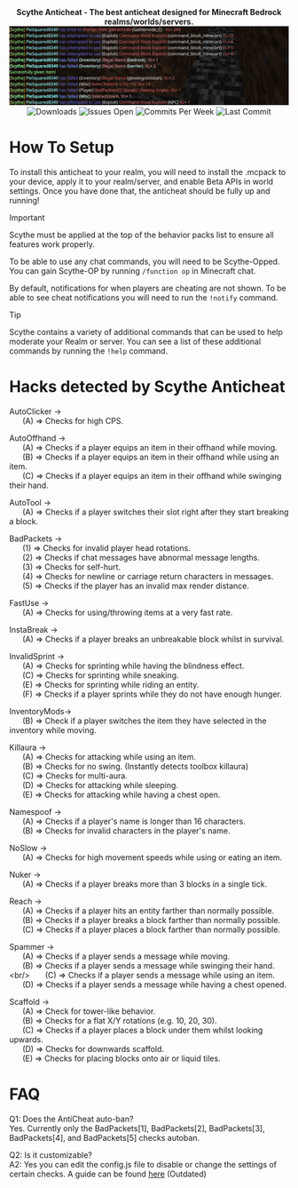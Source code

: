<div align="center">
  <b>Scythe Anticheat - The best anticheat designed for Minecraft Bedrock realms/worlds/servers.</b>

  <img src="https://raw.githubusercontent.com/MrDiamond64/image-assets/main/scythe%20pog%20anticheat.png" width="600" alt="Scythe Anticheat"/>
</div>
<div align="center">
  <img src="https://img.shields.io/github/downloads/Scythe-Anticheat/Scythe-AntiCheat/total?style=for-the-badge" alt="Downloads"/>
  <img src="https://img.shields.io/github/issues/Scythe-Anticheat/Scythe-AntiCheat?label=ISSUES%20OPEN&style=for-the-badge" alt="Issues Open"/>
  <img src="https://img.shields.io/github/commit-activity/m/Scythe-Anticheat/Scythe-AntiCheat?style=for-the-badge" alt="Commits Per Week"/>
  <img src="https://img.shields.io/github/last-commit/Scythe-Anticheat/Scythe-AntiCheat?style=for-the-badge" alt="Last Commit"/>
</div>

# How To Setup
To install this anticheat to your realm, you will need to install the .mcpack to your device, apply it to your realm/server, and enable Beta APIs in world settings. Once you have done that, the anticheat should be fully up and running!

> [!IMPORTANT]
> Scythe must be applied at the top of the behavior packs list to ensure all features work properly.

To be able to use any chat commands, you will need to be Scythe-Opped. You can gain Scythe-OP by running `/function op` in Minecraft chat.

By default, notifications for when players are cheating are not shown. To be able to see cheat notifications you will need to run the `!notify` command.

> [!TIP]
> Scythe contains a variety of additional commands that can be used to help moderate your Realm or server. You can see a list of these additional commands by running the `!help` command.

# Hacks detected by Scythe Anticheat
  AutoClicker -><br/>
&nbsp;&nbsp;&nbsp;&nbsp;&nbsp;&nbsp;(A) => Checks for high CPS.<br/>

  AutoOffhand -><br/>
&nbsp;&nbsp;&nbsp;&nbsp;&nbsp;&nbsp;(A) => Checks if a player equips an item in their offhand while moving.<br/>
&nbsp;&nbsp;&nbsp;&nbsp;&nbsp;&nbsp;(B) => Checks if a player equips an item in their offhand while using an item.<br/>
&nbsp;&nbsp;&nbsp;&nbsp;&nbsp;&nbsp;(C) => Checks if a player equips an item in their offhand while swinging their hand.<br/>

  AutoTool -><br/>
&nbsp;&nbsp;&nbsp;&nbsp;&nbsp;&nbsp;(A) => Checks if a player switches their slot right after they start breaking a block.<br/>

  BadPackets -><br/>
&nbsp;&nbsp;&nbsp;&nbsp;&nbsp;&nbsp;(1) => Checks for invalid player head rotations.<br/>
&nbsp;&nbsp;&nbsp;&nbsp;&nbsp;&nbsp;(2) => Checks if chat messages have abnormal message lengths.<br/>
&nbsp;&nbsp;&nbsp;&nbsp;&nbsp;&nbsp;(3) => Checks for self-hurt.<br/>
&nbsp;&nbsp;&nbsp;&nbsp;&nbsp;&nbsp;(4) => Checks for newline or carriage return characters in messages.<br/>
&nbsp;&nbsp;&nbsp;&nbsp;&nbsp;&nbsp;(5) => Checks if the player has an invalid max render distance.<br/>

  FastUse -><br/>
&nbsp;&nbsp;&nbsp;&nbsp;&nbsp;&nbsp;(A) => Checks for using/throwing items at a very fast rate.

  InstaBreak -><br/>
&nbsp;&nbsp;&nbsp;&nbsp;&nbsp;&nbsp;(A) => Checks if a player breaks an unbreakable block whilst in survival.<br/>

  InvalidSprint -><br/>
&nbsp;&nbsp;&nbsp;&nbsp;&nbsp;&nbsp;(A) => Checks for sprinting while having the blindness effect.<br/>
&nbsp;&nbsp;&nbsp;&nbsp;&nbsp;&nbsp;(C) => Checks for sprinting while sneaking.<br/>
&nbsp;&nbsp;&nbsp;&nbsp;&nbsp;&nbsp;(E) => Checks for sprinting while riding an entity.<br/>
&nbsp;&nbsp;&nbsp;&nbsp;&nbsp;&nbsp;(F) => Checks if a player sprints while they do not have enough hunger.<br/>

  InventoryMods-><br/>
&nbsp;&nbsp;&nbsp;&nbsp;&nbsp;&nbsp;(B) => Check if a player switches the item they have selected in the inventory while moving.<br/>

  Killaura -><br/>
&nbsp;&nbsp;&nbsp;&nbsp;&nbsp;&nbsp;(A) => Checks for attacking while using an item.<br/>
&nbsp;&nbsp;&nbsp;&nbsp;&nbsp;&nbsp;(B) => Checks for no swing. (Instantly detects toolbox killaura)<br/>
&nbsp;&nbsp;&nbsp;&nbsp;&nbsp;&nbsp;(C) => Checks for multi-aura.<br/>
&nbsp;&nbsp;&nbsp;&nbsp;&nbsp;&nbsp;(D) => Checks for attacking while sleeping.<br/>
&nbsp;&nbsp;&nbsp;&nbsp;&nbsp;&nbsp;(E) => Checks for attacking while having a chest open.<br/>

  Namespoof -><br/>
&nbsp;&nbsp;&nbsp;&nbsp;&nbsp;&nbsp;(A) => Checks if a player's name is longer than 16 characters.<br/>
&nbsp;&nbsp;&nbsp;&nbsp;&nbsp;&nbsp;(B) => Checks for invalid characters in the player's name.<br/>

  NoSlow -><br/>
&nbsp;&nbsp;&nbsp;&nbsp;&nbsp;&nbsp;(A) => Checks for high movement speeds while using or eating an item.

  Nuker -><br/>
&nbsp;&nbsp;&nbsp;&nbsp;&nbsp;&nbsp;(A) => Checks if a player breaks more than 3 blocks in a single tick.

  Reach -><br/>
&nbsp;&nbsp;&nbsp;&nbsp;&nbsp;&nbsp;(A) => Checks if a player hits an entity farther than normally possible.<br/>
&nbsp;&nbsp;&nbsp;&nbsp;&nbsp;&nbsp;(B) => Checks if a player breaks a block farther than normally possible.<br/>
&nbsp;&nbsp;&nbsp;&nbsp;&nbsp;&nbsp;(C) => Checks if a player places a block farther than normally possible.<br/>

  Spammer -><br/>
&nbsp;&nbsp;&nbsp;&nbsp;&nbsp;&nbsp;(A) => Checks if a player sends a message while moving.<br/>
&nbsp;&nbsp;&nbsp;&nbsp;&nbsp;&nbsp;(B) => Checks if a player sends a message while swinging their hand.\<br/>
&nbsp;&nbsp;&nbsp;&nbsp;&nbsp;&nbsp;(C) => Checks if a player sends a message while using an item.<br/>
&nbsp;&nbsp;&nbsp;&nbsp;&nbsp;&nbsp;(D) => Checks if a player sends a message while having a chest opened.<br/>

  Scaffold -><br/>
&nbsp;&nbsp;&nbsp;&nbsp;&nbsp;&nbsp;(A) => Check for tower-like behavior.<br/>
&nbsp;&nbsp;&nbsp;&nbsp;&nbsp;&nbsp;(B) => Checks for a flat X/Y rotations (e.g. 10, 20, 30).<br/>
&nbsp;&nbsp;&nbsp;&nbsp;&nbsp;&nbsp;(C) => Checks if a player places a block under them whilst looking upwards.<br/>
&nbsp;&nbsp;&nbsp;&nbsp;&nbsp;&nbsp;(D) => Checks for downwards scaffold.<br/>
&nbsp;&nbsp;&nbsp;&nbsp;&nbsp;&nbsp;(E) => Checks for placing blocks onto air or liquid tiles.<br/>

# FAQ
Q1: Does the AntiCheat auto-ban?<br/>
Yes. Currently only the BadPackets[1], BadPackets[2], BadPackets[3], BadPackets[4], and BadPackets[5] checks autoban.

Q2: Is it customizable?<br/>
A2: Yes you can edit the config.js file to disable or change the settings of certain checks. A guide can be found [here](https://github.com/Scythe-Anticheat/Scythe-AntiCheat/wiki/How-to-Setup) (Outdated)